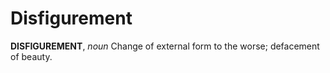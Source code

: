 # Disfigurement

**DISFIGUREMENT**, _noun_ Change of external form to the worse; defacement of beauty.